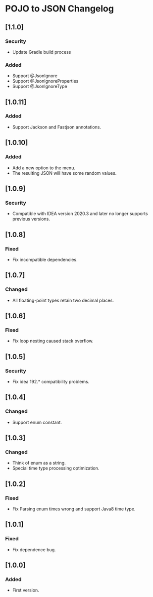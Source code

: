 # POJO to JSON Changelog

## [1.1.0]

### Security

- Update Gradle build process

### Added

- Support @JsonIgnore
- Support @JsonIgnoreProperties
- Support @JsonIgnoreType

## [1.0.11]

### Added

- Support Jackson and Fastjson annotations.

## [1.0.10]

### Added

- Add a new option to the menu.
- The resulting JSON will have some random values.

## [1.0.9]

### Security

- Compatible with IDEA version 2020.3 and later no longer supports previous versions.

## [1.0.8]

### Fixed

- Fix incompatible dependencies.

## [1.0.7]

### Changed

- All floating-point types retain two decimal places.

## [1.0.6]

### Fixed

- Fix loop nesting caused stack overflow.

## [1.0.5]

### Security

- Fix idea 192.* compatibility problems.

## [1.0.4]

### Changed

- Support enum constant.

## [1.0.3]

### Changed

- Think of enum as a string.
- Special time type processing optimization.

## [1.0.2]

### Fixed

- Fix Parsing enum times wrong and support Java8 time type.

## [1.0.1]

### Fixed

- Fix dependence bug.

## [1.0.0]

### Added

- First version.
